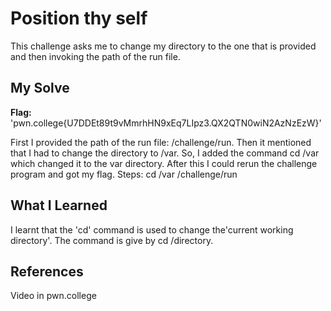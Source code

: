 # Position thy self
This challenge asks me to change my directory to the one that is provided and then invoking the path of the run file.

## My Solve
**Flag:** 'pwn.college{U7DDEt89t9vMmrhHN9xEq7LIpz3.QX2QTN0wiN2AzNzEzW}'

First I provided the path of the run file: /challenge/run. Then it mentioned that I had to change the directory to /var. So, I added the command cd /var which changed it to the var directory. After this I could rerun the challenge program and got my flag.
Steps: cd /var
       /challenge/run

## What I Learned
I learnt that the 'cd' command is used to change the'current working directory'. 
The command is give by cd /directory.

## References
Video in pwn.college
